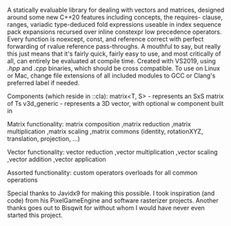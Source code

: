 A statically evaluable library for dealing with vectors and matrices, designed around some new C++20 features including concepts, the requires- clause, ranges, variadic type-deduced fold expressions useable in index sequence pack expansions recursed over inline constexpr low precedence operators. Every function is noexcept, const, and reference correct with perfect forwarding of rvalue reference pass-throughs. A mouthful to say, but really this just means that it's fairly quick, fairly easy to use, and most critically of all, can entirely be evaluated at compile time. Created with VS2019, using *.hpp* and *.cpp* binaries, which should be cross compatible. To use on Linux or Mac, change file extensions of all included modules to GCC or Clang's preferred label if needed.

Components (which reside in ::cla):
matrix<T, S> -  represents an SxS matrix of Ts
v3d_generic<T> - represents a 3D vector, with optional w component built in
    
Matrix functionality: 
matrix composition
,matrix reduction
,matrix multiplication
,matrix scaling
,matrix commons (identity, rotationXYZ, translation, projection, ...)

Vector functionality: 
vector reduction
,vector multiplication
,vector scaling
,vector addition
,vector application

Assorted functionality: 
custom operators overloads for all common operations

Special thanks to Javidx9 for making this possible. I took inspiration (and code) from his PixelGameEngine and software rasterizer projects.
Another thanks goes out to Bisqwit for without whom I would have never even started this project.
